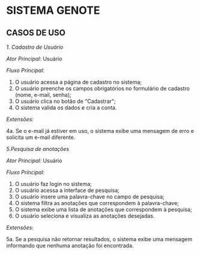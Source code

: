 # SISTEMA GENOTE

## CASOS DE USO

*1. Cadastro de Usuário*

*Ator Principal:* Usuário

*Fluxo Principal:*
1. O usuário acessa a página de cadastro no sistema;
2. O usuário preenche os campos obrigatórios no formulário de cadastro (nome, e-mail, senha);
3. O usuário clica no botão de "Cadastrar";
4. O sistema valida os dados e cria a conta.

*Extensões:*

4a. Se o e-mail já estiver em uso, o sistema exibe uma mensagem de erro e solicita um e-mail diferente.




*5.Pesquisa de anotações*

*Ator Principal:* Usuário

*Fluxo Principal:*
1. O usuário faz login no sistema;
2. O usuário acessa a interface de pesquisa;
3. O usuário insere uma palavra-chave no campo de pesquisa;
4. O sistema filtra as anotações que correspondem à palavra-chave;
5. O sistema exibe uma lista de anotações que correspondem à pesquisa;
6. O usuário seleciona e visualiza as anotações desejadas.

*Extensões:*

5a. Se a pesquisa não retornar resultados, o sistema exibe uma mensagem informando que nenhuma anotação foi encontrada.

